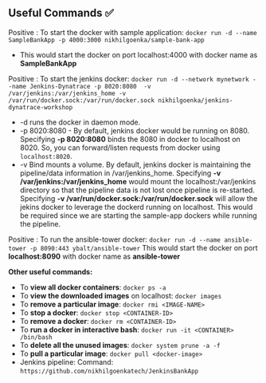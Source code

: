 ## Useful Commands ✅

Positive
: To start the docker with sample application:
`docker run -d --name SampleBankApp -p 4000:3000 nikhilgoenka/sample-bank-app`
* This would start the docker on port localhost:4000 with docker name as **SampleBankApp**

Positive
: To start the jenkins docker:
`docker run -d --network mynetwork --name Jenkins-Dynatrace -p 8020:8080  -v /var/jenkins:/var/jenkins_home -v /var/run/docker.sock:/var/run/docker.sock nikhilgoenka/jenkins-dynatrace-workshop`
* -d runs the docker in daemon mode.
* -p 8020:8080 - By default, jenkins docker would be running on 8080. Specifying **-p 8020:8080** binds the 8080 in docker to localhost on 8020. So, you can forward/listen requests from docker using `localhost:8020`.
* -v Bind mounts a volume.
By default, jenkins docker is maintaining the pipeline/data information in /var/jenkins_home.
Specifying **-v /var/jenkins:/var/jenkins_home** would mount the localhost:/var/jenkins directory so that the pipeline data is not lost once pipeline is re-started.
Specifying **-v /var/run/docker.sock:/var/run/docker.sock** will allow the jekins docker to leverage the dockerd running on localhost. This would be required since we are starting the
sample-app dockers while running the pipeline.

Positive
: To run the ansible-tower docker:
`docker run -d --name ansible-tower -p 8090:443 ybalt/ansible-tower`
This would start the docker on port **localhost:8090** with docker name as **ansible-tower**

**Other useful commands:**
* To **view all docker containers**: `docker ps -a`
* To **view the downloaded images** on localhost: `docker images`
* To **remove a particular image**: `docker rmi <IMAGE-NAME>`
* To **stop a docker**: `docker stop <CONTAINER-ID>`
* To **remove a docker**: `docker rm <CONTAINER-ID>`
* To **run a docker in interactive bash**: `docker run -it <CONTAINER> /bin/bash`
* To **delete all the unused images**: `docker system prune -a -f`
* To **pull a particular image**: `docker pull <docker-image>`
* Jenkins pipeline:
Command: `https://github.com/nikhilgoenkatech/JenkinsBankApp`

<!-- ------------------------ -->

